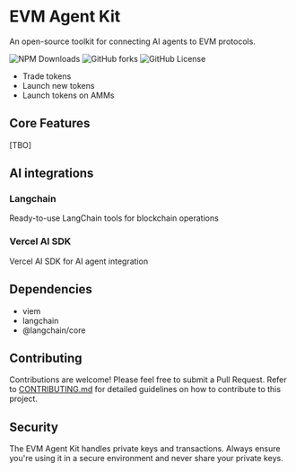 # EVM Agent Kit

An open-source toolkit for connecting AI agents to EVM protocols.

![NPM Downloads](https://img.shields.io/npm/dm/@hiero-ai/evm-agent-kit?style=for-the-badge)
![GitHub forks](https://img.shields.io/github/forks/hiero-ai/evm-agent-kit?style=for-the-badge)
![GitHub License](https://img.shields.io/github/license/hiero-ai/evm-agent-kit?style=for-the-badge)


- Trade tokens
- Launch new tokens
- Launch tokens on AMMs

## Core Features

[TBO]

## AI integrations

### Langchain

Ready-to-use LangChain tools for blockchain operations

### Vercel AI SDK

Vercel AI SDK for AI agent integration

## Dependencies

- viem
- langchain
- @langchain/core

## Contributing

Contributions are welcome! Please feel free to submit a Pull Request.
Refer to [CONTRIBUTING.md](CONTRIBUTING.md) for detailed guidelines on how to contribute to this project.

<!-- ## Contributors

<a href="https://github.com/hiero-ai/evm-agent-kit/graphs/contributors">
  <img src="https://contrib.rocks/image?repo=hiero-ai/evm-agent-kit" />
</a>

## Star History

[![Star History Chart](https://api.star-history.com/svg?repos=hiero-ai/evm-agent-kit&type=Date)](https://star-history.com/#hiero-ai/evm-agent-kit&Date) -->

## Security

The EVM Agent Kit handles private keys and transactions. Always ensure you're using it in a secure environment and never share your private keys.

